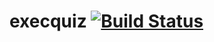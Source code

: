 # execquiz [![Build Status](https://travis-ci.org/HackGT/execquiz.svg?branch=master)](https://travis-ci.org/HackGT/execquiz)

